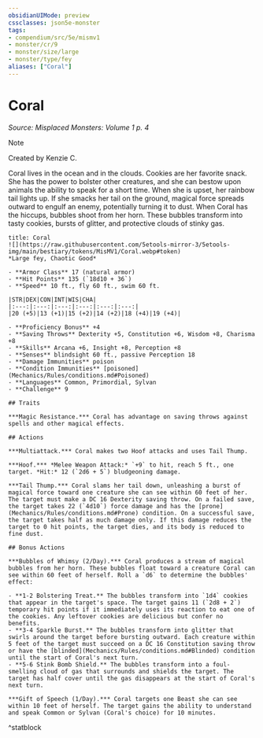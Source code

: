 ```yaml
---
obsidianUIMode: preview
cssclasses: json5e-monster
tags:
- compendium/src/5e/mismv1
- monster/cr/9
- monster/size/large
- monster/type/fey
aliases: ["Coral"]
---
```

# Coral
*Source: Misplaced Monsters: Volume 1 p. 4*  

> [!note]
> Created by Kenzie C.

Coral lives in the ocean and in the clouds. Cookies are her favorite snack. She has the power to bolster other creatures, and she can bestow upon animals the ability to speak for a short time. When she is upset, her rainbow tail lights up. If she smacks her tail on the ground, magical force spreads outward to engulf an enemy, potentially turning it to dust. When Coral has the hiccups, bubbles shoot from her horn. These bubbles transform into tasty cookies, bursts of glitter, and protective clouds of stinky gas.

```ad-statblock
title: Coral
![](https://raw.githubusercontent.com/5etools-mirror-3/5etools-img/main/bestiary/tokens/MisMV1/Coral.webp#token)
*Large fey, Chaotic Good*

- **Armor Class** 17 (natural armor)
- **Hit Points** 135 (`18d10 + 36`)
- **Speed** 10 ft., fly 60 ft., swim 60 ft.

|STR|DEX|CON|INT|WIS|CHA|
|:---:|:---:|:---:|:---:|:---:|:---:|
|20 (+5)|13 (+1)|15 (+2)|14 (+2)|18 (+4)|19 (+4)|

- **Proficiency Bonus** +4
- **Saving Throws** Dexterity +5, Constitution +6, Wisdom +8, Charisma +8
- **Skills** Arcana +6, Insight +8, Perception +8
- **Senses** blindsight 60 ft., passive Perception 18
- **Damage Immunities** poison
- **Condition Immunities** [poisoned](Mechanics/Rules/conditions.md#Poisoned)
- **Languages** Common, Primordial, Sylvan
- **Challenge** 9

## Traits

***Magic Resistance.*** Coral has advantage on saving throws against spells and other magical effects.

## Actions

***Multiattack.*** Coral makes two Hoof attacks and uses Tail Thump.

***Hoof.*** *Melee Weapon Attack:* `+9` to hit, reach 5 ft., one target. *Hit:* 12 (`2d6 + 5`) bludgeoning damage.

***Tail Thump.*** Coral slams her tail down, unleashing a burst of magical force toward one creature she can see within 60 feet of her. The target must make a DC 16 Dexterity saving throw. On a failed save, the target takes 22 (`4d10`) force damage and has the [prone](Mechanics/Rules/conditions.md#Prone) condition. On a successful save, the target takes half as much damage only. If this damage reduces the target to 0 hit points, the target dies, and its body is reduced to fine dust.

## Bonus Actions

***Bubbles of Whimsy (2/Day).*** Coral produces a stream of magical bubbles from her horn. These bubbles float toward a creature Coral can see within 60 feet of herself. Roll a `d6` to determine the bubbles' effect:

- **1-2 Bolstering Treat.** The bubbles transform into `1d4` cookies that appear in the target's space. The target gains 11 (`2d8 + 2`) temporary hit points if it immediately uses its reaction to eat one of the cookies. Any leftover cookies are delicious but confer no benefits.  
- **3-4 Sparkle Burst.** The bubbles transform into glitter that swirls around the target before bursting outward. Each creature within 5 feet of the target must succeed on a DC 16 Constitution saving throw or have the [blinded](Mechanics/Rules/conditions.md#Blinded) condition until the start of Coral's next turn.  
- **5-6 Stink Bomb Shield.** The bubbles transform into a foul-smelling cloud of gas that surrounds and shields the target. The target has half cover until the gas disappears at the start of Coral's next turn.  

***Gift of Speech (1/Day).*** Coral targets one Beast she can see within 10 feet of herself. The target gains the ability to understand and speak Common or Sylvan (Coral's choice) for 10 minutes.
```
^statblock